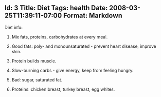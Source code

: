Id: 3
Title: Diet
Tags: health
Date: 2008-03-25T11:39:11-07:00
Format: Markdown
--------------
Diet info:

1. Mix fats, proteins, carbohydrates at every meal.

2. Good fats: poly- and monounsaturated - prevent heart disease, improve skin.

3. Protein builds muscle.

4. Slow-burning carbs - give energy, keep from feeling hungry.

5. Bad: sugar, saturated fat.

6. Proteins: chicken breast, turkey breast, egg whites.




